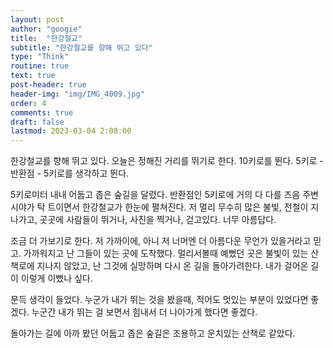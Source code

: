 ```yaml
---
layout: post
author: "googie"
title:  "한강철교"
subtitle: "한강철교를 향해 뛰고 있다"
type: "Think"
routine: true
text: true
post-header: true
header-img: "img/IMG_4009.jpg"
order: 4
comments: true
draft: false
lastmod: 2023-03-04 2:00:00
---
```


한강철교를 향해 뛰고 있다. 오늘은 정해진 거리를 뛰기로 한다. 10키로를 뛴다. 5키로 - 반환점 - 5키로를 생각하고 뛴다.

5키로미터 내내 어둡고 좁은 숲길을 달렸다. 반환점인 5키로에 거의 다 다를 즈음 주변 시야가 탁 트이면서 한강철교가 한눈에 펼쳐진다.
저 멀리 무수히 많은 불빛, 전철이 지나가고, 곳곳에 사람들이 뛰거나, 사진을 찍거나, 걷고있다. 너무 아름답다.

조금 더 가보기로 한다. 저 가까이에, 아니 저 너머엔 더 아름다운 무언가 있을거라고 믿고. 가까워지고 난 그들이 있는 곳에 도착했다.
멀리서볼때 예뻤던 곳은 불빛이 있는 산책로에 지나지 않았고, 난 그것에 실망하며 다시 온 길을 돌아가려한다.
내가 걸어온 길이 이렇게 이뻤나 싶다.

문득 생각이 들었다. 누군가 내가 뛰는 것을 봤을때, 적어도 멋있는 부분이 있었다면 좋겠다.
누군간 내가 뛰는 걸 보면서 힘내서 더 나아가게 했다면 좋겠다.

돌아가는 길에 아까 봤던 어둡고 좁은 숲길은 조용하고 운치있는 산책로 같았다.




